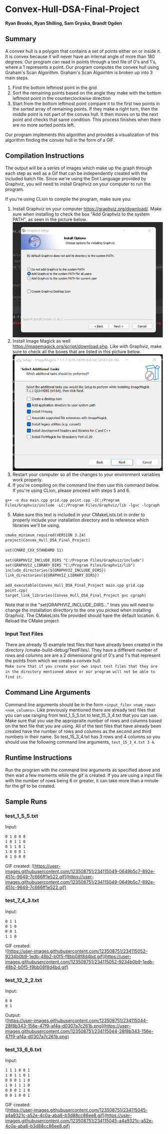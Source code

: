 # Convex-Hull-DSA-Final-Project
**Ryan Brooks, Ryan Shilling, Sam Gryska, Brandt Ogden**

## Summary
A convex hull is a polygon that contains a set of points either on or inside it. It is convex because it will never have
an internal angle of more than 180 degrees. Our program can read in points through a text file of 0's and 1's, where a 1
represents a point. Our program computes the convex hull using Graham's Scan Algorithm.
Graham's Scan Algoirhtm is broken up into 3 main steps.

1. Find the bottom leftmost point in the grid
2. Sort the remaining points based on the angle they make with the bottom leftmost point in the counterclockwise direction
3. Start from the bottom leftmost point compare it to the first two points in the sorted array of remaining points. If they make a right turn,
then the middle point is not part of the convex hull. It then moves on to the next point and checks that same condition. This process finishes
when there are no more sorted points left.

Our program implements this algorithm and provides a visualization of this algorithm finding the convex hull in the form of a GIF.

## Compilation Instructions
The output will be a series of images which make up the graph through each step as well as a Gif that can be independently created with the included batch file. 
Since we're using the Dot Language provided by Graphviz, you will need to install Graphviz on your computer to run the program. 

If you're using CLion to compile the program, make sure you:
1. Install Graphviz on your computer https://graphviz.org/download/. Make sure when installing to check the box "Add Graphviz to the system PATH", as seen in the picture below.
   ![graphvizinstallpicture.jpg](graphvizinstallpicture.png)
2. Install Image Magick as well https://imagemagick.org/script/download.php. Like with Graphviz, make sure to check all the boxes that are listed in this picture below.   
   ![image_magick_install_picture.png](image_magick_install_picture.png)
4. Restart your computer so all the changes to your environment variables work properly.
5. If you're compiling on the command line then use this command below. If you're using CLion, please proceed with steps 5 and 6.
```
g++ -o dsa main.cpp grid.cpp point.cpp -IC:/Program Files/Graphviz/include -LC:/Program Files/Graphviz/lib -lgvc -lcgraph
```

5. Make sure this text is included in your CMakeLists.txt in order to properly include your installation directory and to reference which libraries we'll be using.

```
cmake_minimum_required(VERSION 3.24)
project(Convex_Hull_DSA_Final_Project)

set(CMAKE_CXX_STANDARD 11)

set(GRAPHVIZ_INCLUDE_DIRS "C:/Program Files/Graphviz/include")
set(GRAPHVIZ_LIBRARY_DIRS "C:/Program Files/Graphviz/lib")
include_directories(${GRAPHVIZ_INCLUDE_DIRS})
link_directories(${GRAPHVIZ_LIBRARY_DIRS})

add_executable(Convex_Hull_DSA_Final_Project main.cpp grid.cpp point.cpp)
target_link_libraries(Convex_Hull_DSA_Final_Project gvc cgraph)
```
Note that in the "set(GRAPHVIZ_INCLUDE_DIRS..." lines you will need to change the installation directtory to the one you picked when installing Graphviz. The CMakeLists file provided should have the default location.
6. Reload the CMake project

### Input Text Files
There are already 15 example test files that have already been created in the directory /cmake-build-debug/TestFiles/. They have a different
number of rows and columns are are a 2 dimensional grid of 0's and 1's that represent the points from which we create a convex hull.  
``Make sure that if you create your own input test files that they are in the directory mentioned above or our program will not be able to find it.``

## Command Line Arguments 
Command line arguments should be in the form ``<input_file> <num_rows> <num_columns>``. Like previously mentioned there are already test files that you can use ranging from test_1_5_5.txt to test_15_3_4.txt that you can use. Make sure that you use the appropraite number of rows and columns based on the text file that you are using.
All of the text files that have already been created have the number of rows and columns as the second and third numbers in their name. So test_15_3_4.txt has
3 rows and 4 columns so you should use the following command line arguments, ``test_15_3_4.txt 3 4``.

## Runtime Instructions
Run the program with the command line arguments as specified above and then wait a few moments while the gif is created. If you are using a input file with the 
number of rows being 6 or greater, it can take more than a minute for the gif to be created.

## Sample Runs

### test_1_5_5.txt
Input:
```
0 1 0 0 0
1 0 1 1 0
0 1 1 0 1
1 0 0 0 1
0 1 0 0 0
```

GIF created:
![https://user-images.githubusercontent.com/123508751/234115049-0649b5c7-892e-451c-9649-7c666ff1e522.gif](https://user-images.githubusercontent.com/123508751/234115049-0649b5c7-892e-451c-9649-7c666ff1e522.gif)


### test_7_4_3.txt
Input:  
```
0 1 1
0 1 0
0 0 1
1 1 0
```
GIF created:  
![https://user-images.githubusercontent.com/123508751/234115052-9234b0b9-1edb-48b2-b0f5-f9bb08f8d4bd.gif](https://user-images.githubusercontent.com/123508751/234115052-9234b0b9-1edb-48b2-b0f5-f9bb08f8d4bd.gif)


### test_12_2_2.txt
Input:  
```
0 0
0 1
```
Output:  
![https://user-images.githubusercontent.com/123508751/234115044-28f8b343-156e-47f9-af4a-d0307a7c261b.png](https://user-images.githubusercontent.com/123508751/234115044-28f8b343-156e-47f9-af4a-d0307a7c261b.png)


### test_13_6_6.txt
Input:  
```
1 1 1 0 0 1
1 0 1 1 0 1
0 0 0 1 1 0
1 0 1 1 1 0
0 0 0 1 1 0
0 0 1 0 0 1
```
GIF created:  
![https://user-images.githubusercontent.com/123508751/234115045-a4a9321c-a52e-4c0a-aba8-b3d88cc86ee8.gif](https://user-images.githubusercontent.com/123508751/234115045-a4a9321c-a52e-4c0a-aba8-b3d88cc86ee8.gif)





